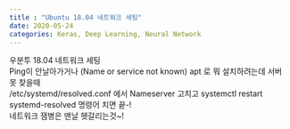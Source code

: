 ```yaml
---
title : "Ubuntu 18.04 네트워크 세팅"
date: 2020-05-24
categories: Keras, Deep Learning, Neural Network
---
```



우분투 18.04 네트워크 세팅<br>
Ping이 안날아가거나 (Name or service not known) apt 로 뭐 설치하려는데 서버 못 찾을때<br>
/etc/systemd/resolved.conf 에서 Nameserver 고치고 systemctl restart systemd-resolved 명령어 치면 끝-!<br>
네트워크 잼병은 맨날 헷갈리는것~!
